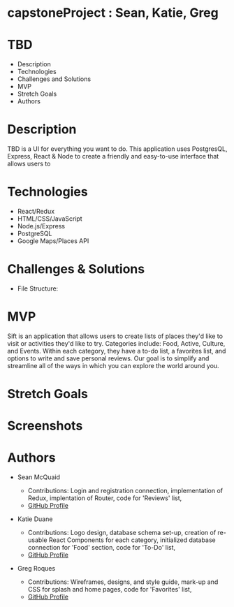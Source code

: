# capstoneProject : Sean, Katie, Greg

# TBD

* Description
* Technologies
* Challenges and Solutions
* MVP
* Stretch Goals
* Authors

# Description
TBD is a UI for everything you want to do. This application uses PostgresQL, Express, React & Node to create a friendly and easy-to-use interface that allows users to 


# Technologies
- React/Redux
- HTML/CSS/JavaScript
- Node.js/Express
- PostgreSQL
- Google Maps/Places API


# Challenges & Solutions
- File Structure:
 

# MVP
Sift is an application that allows users to create lists of places they'd like to visit or activities they'd like to try. Categories include: Food, Active, Culture, and Events. Within each category, they have a to-do list, a favorites list, and options to write and save personal reviews. Our goal is to simplify and streamline all of the ways in which you can explore the world around you.


# Stretch Goals


# Screenshots


# Authors
- Sean McQuaid
  - Contributions: Login and registration connection, implementation of Redux, implentation of Router, code for 'Reviews' list,
  - [GitHub Profile](https://github.com/seanmcquaid)

- Katie Duane
  - Contributions: Logo design, database schema set-up, creation of re-usable React Components for each category, initialized database connection for 'Food' section,  code for 'To-Do' list,
  - [GitHub Profile](https://github.com/katiejduane)
  
- Greg Roques
  - Contributions: Wireframes, designs, and style guide, mark-up and CSS for splash and home pages, code for 'Favorites' list, 
  - [GitHub Profile](https://github.com/gregroques)

  